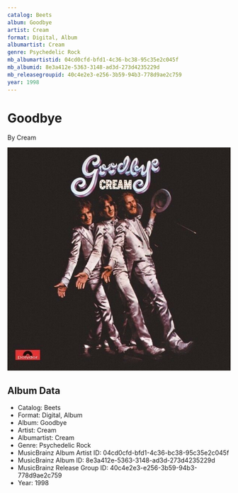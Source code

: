 ```yaml
---
catalog: Beets
album: Goodbye
artist: Cream
format: Digital, Album
albumartist: Cream
genre: Psychedelic Rock
mb_albumartistid: 04cd0cfd-bfd1-4c36-bc38-95c35e2c045f
mb_albumid: 8e3a412e-5363-3148-ad3d-273d4235229d
mb_releasegroupid: 40c4e2e3-e256-3b59-94b3-778d9ae2c759
year: 1998
---
```


# Goodbye

By Cream

![](../../assets/beetscovers/Cream-Goodbye.jpg)

## Album Data

- Catalog: Beets
- Format: Digital, Album
- Album: Goodbye
- Artist: Cream
- Albumartist: Cream
- Genre: Psychedelic Rock
- MusicBrainz Album Artist ID: 04cd0cfd-bfd1-4c36-bc38-95c35e2c045f
- MusicBrainz Album ID: 8e3a412e-5363-3148-ad3d-273d4235229d
- MusicBrainz Release Group ID: 40c4e2e3-e256-3b59-94b3-778d9ae2c759
- Year: 1998

